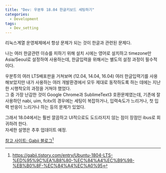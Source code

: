 ```yaml
---
title: "Dev: 우분투 18.04 한글키보드 세팅하기"
categories:
  - Development
tags:
  - Dev_setting
---
```


리눅스계열 운영체제에서 항상 문제가 되는 것이 한글과 관련된 문제다.

나는 여러 한글관련 이슈를 피하기 위해 설치 시에는 영어로 설치하고 timezone만 Asia/Seoul로 설정하여 사용하는데, 한글입력을 위해서는 별도의 설정 과정이 필수적이다.

<!--more-->

우분투의 여러 LTS배포판을 거쳐보며 (12.04, 14.04, 16.04) 여러 한글입력기를 사용해보았지만 내가 사용하는 여러 개발환경에서 모두 제대로 동작하도록 하는 데에는 지난한 시행착오의 과정을 거쳐야 했었다.  
그 중 가장 난감한 것이 Google Chrome과 SublimeText3 호환문제였는데, 기존에 잘 사용하던 nabi, uim, fcitx의 경우에는 세팅이 복잡하거나, 입력속도가 느리거나, 첫 입력 반응이 느리거나 하는 등의 문제가 있었다.

그래서 18.04에서는 훨씬 깔끔하고 UI적으로도 도드라지지 않는 점이 장점인 ibus로 회귀하려 한다.  
자세한 설명은 추후 업데이트 예정.

[참고 사이트: Gabii 블로그](https://gabii.tistory.com/entry/Ubuntu-1804-LTS-%ED%95%9C%EA%B8%80-%EC%84%A4%EC%B9%98-%EB%B0%8F-%EC%84%A4%EC%A0%95)[^1]

[^1]: https://gabii.tistory.com/entry/Ubuntu-1804-LTS-%ED%95%9C%EA%B8%80-%EC%84%A4%EC%B9%98-%EB%B0%8F-%EC%84%A4%EC%A0%95
